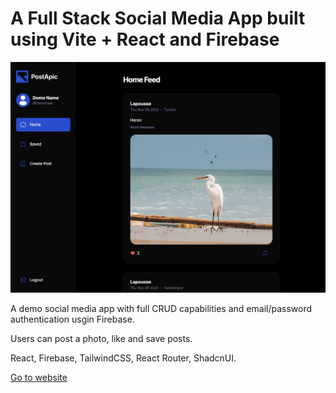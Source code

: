# A Full Stack Social Media App built using Vite + React and Firebase

![](./public/readme-preview.jpg )

A demo social media app with full CRUD capabilities and email/password authentication usgin Firebase.

Users can post a photo, like and save posts.

React, Firebase, TailwindCSS, React Router, ShadcnUI.

[Go to website](https://social-media-app-lyart-nu.vercel.app/)

